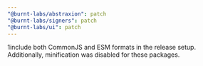 ```yaml
---
"@burnt-labs/abstraxion": patch
"@burnt-labs/signers": patch
"@burnt-labs/ui": patch
---
```


1include both CommonJS and ESM formats in the release setup. Additionally, minification was disabled for these packages.
